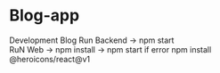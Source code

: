 # Blog-app
Development Blog
Run Backend -> npm start <br>
RuN Web -> npm install -> npm start
if error npm install @heroicons/react@v1
